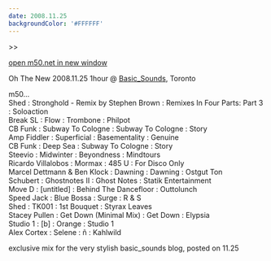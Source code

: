 ```yaml
---
date: 2008.11.25
backgroundColor: '#FFFFFF'
---
```


\>>

[open m50.net in new window  
](http://m50.net/)


Oh The New 2008.11.25 1hour @ [Basic\_Sounds](http://basic_sounds.blogspot.com/), Toronto  


m50...  
Shed : Stronghold - Remix by Stephen Brown : Remixes In Four Parts: Part 3 : Soloaction  
Break SL : Flow : Trombone : Philpot  
CB Funk : Subway To Cologne : Subway To Cologne : Story  
Amp Fiddler : Superficial : Basementality : Genuine  
CB Funk : Deep Sea : Subway To Cologne : Story  
Steevio : Midwinter : Beyondness : Mindtours  
Ricardo Villalobos : Mormax : 485 U : For Disco Only  
Marcel Dettmann & Ben Klock : Dawning : Dawning : Ostgut Ton  
Schubert : Ghostnotes II : Ghost Notes : Statik Entertainment  
Move D : \[untitled\] : Behind The Dancefloor : Outtolunch  
Speed Jack : Blue Bossa : Surge : R & S  
Shed : TK001 : 1st Bouquet : Styrax Leaves  
Stacey Pullen : Get Down (Minimal Mix) : Get Down : Elypsia  
Studio 1 : \[b\] : Orange : Studio 1  
Alex Cortex : Selene : ñ : Kahlwild  

exclusive mix for the very stylish basic\_sounds blog, posted on 11.25